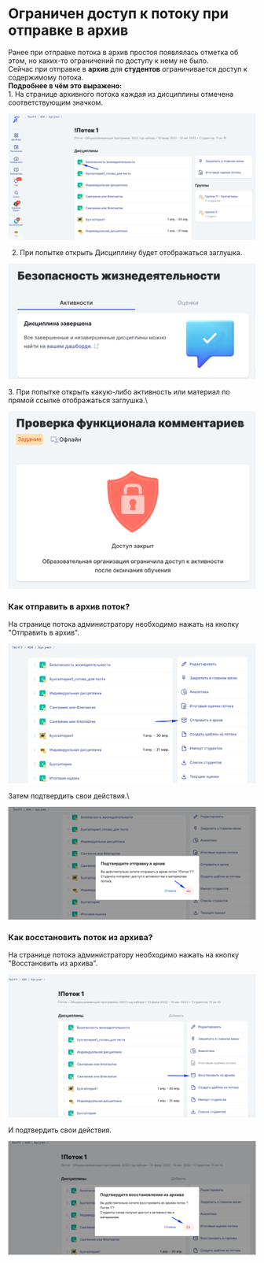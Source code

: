 # Ограничен доступ к потоку при отправке в архив

Ранее при отправке потока в архив простоя появлялась отметка об этом, но каких-то ограничений по доступу к нему не было.\
Сейчас при отправке в **архив** для **студентов** ограничивается доступ к содержимому потока.\
**Подробнее в чём это выражено:**\
1\. На странице архивного потока каждая из дисциплины отмечена соответствующим значком.

![](<../../.gitbook/assets/image (2) (5) (1).png>)

2. При попытке открыть Дисциплину будет отображаться заглушка.

![](<../../.gitbook/assets/image (5) (3) (2) (1).png>)

3\. При попытке открыть какую-либо активность или материал по прямой ссылке  отображаться заглушка.\


![](<../../.gitbook/assets/image (1) (4) (1) (1).png>)

### Как отправить в архив поток?

На странице потока администратору необходимо нажать на кнопку "Отправить в архив".

![](<../../.gitbook/assets/image (6) (2) (3).png>)

Затем подтвердить свои действия.\


![](<../../.gitbook/assets/image (3) (4) (2).png>)

### Как восстановить поток из архива?

На странице потока администратору необходимо нажать на кнопку "Восстановить из архива".

![](<../../.gitbook/assets/image (4) (8) (1) (1) (1).png>)

И подтвердить свои действия.

![](<../../.gitbook/assets/image (49).png>)
